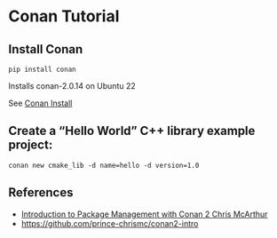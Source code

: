 # Conan Tutorial

## Install Conan
`pip install conan`

Installs conan-2.0.14 on Ubuntu 22

See [Conan Install](https://docs.conan.io/1/installation.html)

## Create a “Hello World” C++ library example project: 
```
conan new cmake_lib -d name=hello -d version=1.0
```

## References
* [Introduction to Package Management with Conan 2 Chris McArthur ](https://www.youtube.com/watch?v=T-5t9de1XyI)
* <https://github.com/prince-chrismc/conan2-intro>